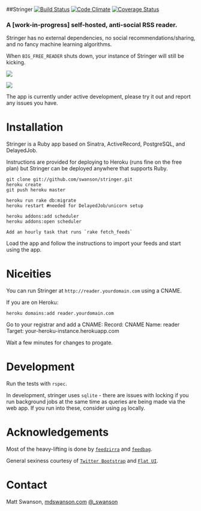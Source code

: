 ##Stringer
[![Build Status](https://travis-ci.org/swanson/stringer.png)](https://travis-ci.org/swanson/stringer)
[![Code Climate](https://codeclimate.com/github/swanson/stringer.png)](https://codeclimate.com/github/swanson/stringer)
[![Coverage Status](https://coveralls.io/repos/swanson/stringer/badge.png?branch=master)](https://coveralls.io/r/swanson/stringer)

### A [work-in-progress] self-hosted, anti-social RSS reader.

Stringer has no external dependencies, no social recommendations/sharing, and no fancy machine learning algorithms. 

When `BIG_FREE_READER` shuts down, your instance of Stringer will still be kicking.

![](https://raw.github.com/swanson/stringer/master/screenshots/instructions.png)

![](https://raw.github.com/swanson/stringer/master/screenshots/feed.png)

The app is currently under active development, please try it out and report any issues you have.

# Installation

Stringer is a Ruby app based on Sinatra, ActiveRecord, PostgreSQL, and DelayedJob.

Instructions are provided for deploying to Heroku (runs fine on the free plan) but Stringer can be deployed anywhere that supports Ruby.

```
git clone git://github.com/swanson/stringer.git
heroku create
git push heroku master

heroku run rake db:migrate
heroku restart #needed for DelayedJob/unicorn setup

heroku addons:add scheduler
heroku addons:open scheduler

Add an hourly task that runs `rake fetch_feeds`
```

Load the app and follow the instructions to import your feeds and start using the app.


# Niceities

You can run Stringer at `http://reader.yourdomain.com` using a CNAME.

If you are on Heroku:

`heroku domains:add reader.yourdomain.com`

Go to your registrar and add a CNAME:
Record: CNAME
Name: reader
Target: your-heroku-instance.herokuapp.com

Wait a few minutes for changes to progate.

# Development

Run the tests with `rspec`.

In development, stringer uses `sqlite` - there are issues with locking if you run background jobs at the same time as queries are being made via the web app. If you run into these, consider using `pg` locally.

# Acknowledgements
Most of the heavy-lifting is done by [`feedzirra`](https://github.com/pauldix/feedzirra) and [`feedbag`](https://github.com/dwillis/feedbag).

General sexiness courtesy of [`Twitter Bootstrap`](http://twitter.github.io/bootstrap/) and [`Flat UI`](http://designmodo.github.io/Flat-UI/).

# Contact
Matt Swanson, [mdswanson.com](http://mdswanson.com) [@_swanson](http://twitter.com/_swanson)
